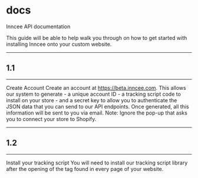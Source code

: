 # docs
Inncee API documentation

This guide will be able to help walk you through on how to get started with installing Inncee onto your custom website. 

---
## 1.1 
---

Create Account Create an account at https://beta.inncee.com. This allows our system to generate  - a unique account ID - a tracking script code to install on your store - and a secret key to allow you to authenticate the JSON data that you can send to our API endpoints.  Once generated, all this information will be sent to you via email. Note: Ignore the pop-up that asks you to connect your store to Shopify. 

---
## 1.2 
---

Install your tracking script You will need to install our tracking script library after the opening of the <head> tag found in every page of your website. 
<script type=”text/javascript” src=”https://shopify.inncee.com/tracker/YOUR_ACCOUNT_ID?shop=YOUR_STORE_URL”></script> 
